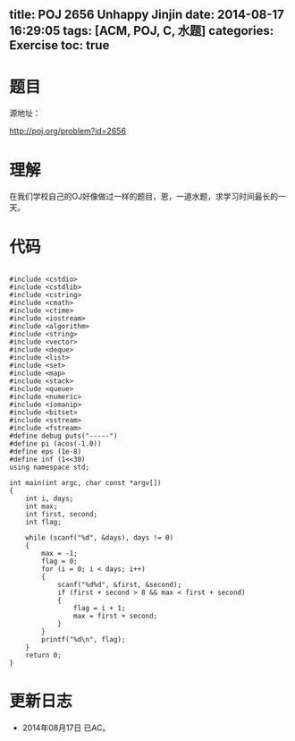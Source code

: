 title: POJ 2656 Unhappy Jinjin
date: 2014-08-17 16:29:05
tags: [ACM, POJ, C, 水题]
categories: Exercise
toc: true
---
# 题目
源地址：

http://poj.org/problem?id=2656

# 理解
在我们学校自己的OJ好像做过一样的题目，恩，一道水题，求学习时间最长的一天。

<!-- more -->

# 代码

```

#include <cstdio>
#include <cstdlib>
#include <cstring>
#include <cmath>
#include <ctime>
#include <iostream>
#include <algorithm>
#include <string>
#include <vector>
#include <deque>
#include <list>
#include <set>
#include <map>
#include <stack>
#include <queue>
#include <numeric>
#include <iomanip>
#include <bitset>
#include <sstream>
#include <fstream>
#define debug puts("-----")
#define pi (acos(-1.0))
#define eps (1e-8)
#define inf (1<<30)
using namespace std;

int main(int argc, char const *argv[])
{
    int i, days;
    int max;
    int first, second;
    int flag;

    while (scanf("%d", &days), days != 0)
    {
        max = -1;
        flag = 0;
        for (i = 0; i < days; i++)
        {
            scanf("%d%d", &first, &second);
            if (first + second > 8 && max < first + second)
            {
                flag = i + 1;
                max = first + second;
            }
        }
        printf("%d\n", flag);
    }
    return 0;
}

```

# 更新日志
- 2014年08月17日 已AC。